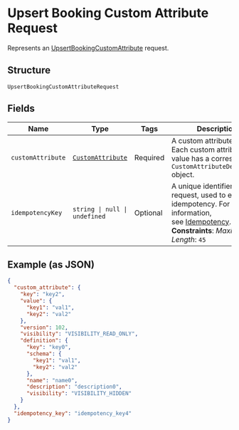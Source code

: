 
# Upsert Booking Custom Attribute Request

Represents an [UpsertBookingCustomAttribute](../api/booking-custom-attributes.md#upsert-booking-custom-attribute) request.

## Structure

`UpsertBookingCustomAttributeRequest`

## Fields

| Name | Type | Tags | Description |
|  --- | --- | --- | --- |
| `customAttribute` | [`CustomAttribute`](../models/custom-attribute.md) | Required | A custom attribute value. Each custom attribute value has a corresponding<br/>`CustomAttributeDefinition` object. |
| `idempotencyKey` | `string \| null \| undefined` | Optional | A unique identifier for this request, used to ensure idempotency. For more information,<br/>see [Idempotency](https://developer.squareup.com/docs/build-basics/common-api-patterns/idempotency).<br/>**Constraints**: *Maximum Length*: `45` |

## Example (as JSON)

```json
{
  "custom_attribute": {
    "key": "key2",
    "value": {
      "key1": "val1",
      "key2": "val2"
    },
    "version": 102,
    "visibility": "VISIBILITY_READ_ONLY",
    "definition": {
      "key": "key0",
      "schema": {
        "key1": "val1",
        "key2": "val2"
      },
      "name": "name0",
      "description": "description0",
      "visibility": "VISIBILITY_HIDDEN"
    }
  },
  "idempotency_key": "idempotency_key4"
}
```

